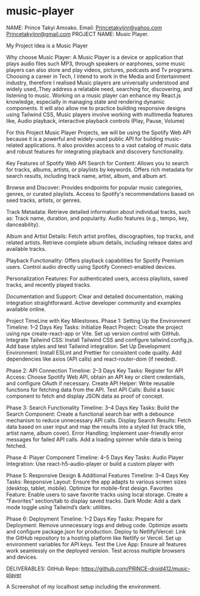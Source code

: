 # music-player
NAME: Prince Takyi Amoako.
Email: Princetakyijnr@yahoo.com
           Princetakyijnr@gmail.com
PROJECT NAME: Music Player.

My Project Idea is a Music Player

Why choose Music Player:
A Music Player is a device or application that plays audio files such MP3, through speakers or earphones, some music players can also store and play videos,  pictures, podcasts and Tv programs.
Choosing a career in Tech, I intend to work in the Media and Entertainment industry, therefore I realised Music players are universally understood and widely used,.They address a relatable need, searching for, discovering, and listening to music. Working on a music player can enhance my React.js knowledge, especially in managing state and rendering dynamic components. It will also allow me to practice building responsive designs using Tailwind CSS, Music players involve working with multimedia features like, Audio playback, interactive playback controls (Play, Pause, Volume)

For this Project Music Player Projects, we will be using the Spotify Web API because it is a powerful and widely-used public API for building music-related applications. It also provides access to a vast catalog of music data and robust features for integrating playback and discovery functionality.

Key Features of Spotify Web API
Search for Content:
Allows you to search for tracks, albums, artists, or playlists by keywords.
Offers rich metadata for search results, including track name, artist, album, and album art.

Browse and Discover:
Provides endpoints for popular music categories, genres, or curated playlists.
Access to Spotify's recommendations based on seed tracks, artists, or genres.

Track Metadata:
Retrieve detailed information about individual tracks, such as:
Track name, duration, and popularity.
Audio features (e.g., tempo, key, danceability).

Album and Artist Details:
Fetch artist profiles, discographies, top tracks, and related artists.
Retrieve complete album details, including release dates and available tracks.

Playback Functionality:
Offers playback capabilities for Spotify Premium users.
Control audio directly using Spotify Connect-enabled devices.

Personalization Features:
For authenticated users, access playlists, saved tracks, and recently played tracks.

Documentation and Support:
Clear and detailed documentation, making integration straightforward.
Active developer community and examples available online.



Project TimeLine with Key Milestones.
Phase 1: Setting Up the Environment
Timeline: 1–2 Days
Key Tasks:
Initialize React Project:
Create the project using npx create-react-app or Vite.
Set up version control with GitHub.
Integrate Tailwind CSS:
Install Tailwind CSS and configure tailwind.config.js.
Add base styles and test Tailwind integration.
Set Up Development Environment:
Install ESLint and Prettier for consistent code quality.
Add dependencies like axios (API calls) and react-router-dom (if needed).

Phase 2: API Connection
Timeline: 2–3 Days
Key Tasks:
Register for API Access:
Choose Spotify Web API, obtain an API key or client credentials, and configure OAuth if necessary.
Create API Helper:
Write reusable functions for fetching data from the API.
Test API Calls:
Build a basic component to fetch and display JSON data as proof of concept.

Phase 3: Search Functionality
Timeline: 3–4 Days
Key Tasks:
Build the Search Component:
Create a functional search bar with a debounce mechanism to reduce unnecessary API calls.
Display Search Results:
Fetch data based on user input and map the results into a styled list (track title, artist name, album cover).
Error Handling:
Implement user-friendly error messages for failed API calls.
Add a loading spinner while data is being fetched.

Phase 4: Player Component
Timeline: 4–5 Days
Key Tasks:
Audio Player Integration:
Use react-h5-audio-player or build a custom player with <audio> tag.
Include controls for play, pause, volume adjustment, and track progress.
Track Selection:
Allow users to click on a search result to start playback.
Player UI Design:
Display track details (album cover, title, artist).
Style the player for responsiveness using Tailwind CSS.

Phase 5: Responsive Design & Additional Features
Timeline: 3–4 Days
Key Tasks:
Responsive Layout:
Ensure the app adapts to various screen sizes (desktop, tablet, mobile).
Optimize for mobile-first design.
Favorites Feature:
Enable users to save favorite tracks using local storage.
Create a "Favorites" section/tab to display saved tracks.
Dark Mode:
Add a dark mode toggle using Tailwind’s dark: utilities.

Phase 6: Deployment
Timeline: 1–2 Days
Key Tasks:
Prepare for Deployment:
Remove unnecessary logs and debug code.
Optimize assets and configure package.json for production.
Deploy to Netlify/Vercel:
Link the GitHub repository to a hosting platform like Netlify or Vercel.
Set up environment variables for API keys.
Test the Live App:
Ensure all features work seamlessly on the deployed version.
Test across multiple browsers and devices.

DELIVERABLES:
GitHub Repo: https://github.com/PRINCE-droid412/music-player


A Screenshot of my localhost setup including the environment.




